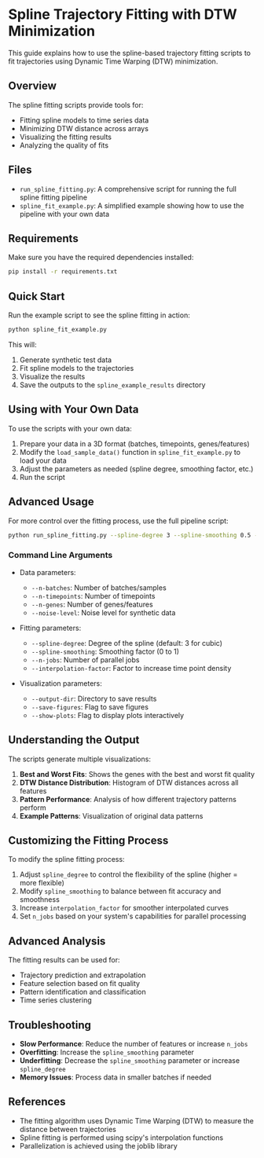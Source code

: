 # Spline Trajectory Fitting with DTW Minimization

This guide explains how to use the spline-based trajectory fitting scripts to fit trajectories using Dynamic Time Warping (DTW) minimization.

## Overview

The spline fitting scripts provide tools for:
- Fitting spline models to time series data
- Minimizing DTW distance across arrays
- Visualizing the fitting results
- Analyzing the quality of fits

## Files

- `run_spline_fitting.py`: A comprehensive script for running the full spline fitting pipeline
- `spline_fit_example.py`: A simplified example showing how to use the pipeline with your own data

## Requirements

Make sure you have the required dependencies installed:

```bash
pip install -r requirements.txt
```

## Quick Start

Run the example script to see the spline fitting in action:

```bash
python spline_fit_example.py
```

This will:
1. Generate synthetic test data
2. Fit spline models to the trajectories
3. Visualize the results
4. Save the outputs to the `spline_example_results` directory

## Using with Your Own Data

To use the scripts with your own data:

1. Prepare your data in a 3D format (batches, timepoints, genes/features)
2. Modify the `load_sample_data()` function in `spline_fit_example.py` to load your data
3. Adjust the parameters as needed (spline degree, smoothing factor, etc.)
4. Run the script

## Advanced Usage

For more control over the fitting process, use the full pipeline script:

```bash
python run_spline_fitting.py --spline-degree 3 --spline-smoothing 0.5 --n-jobs 4 --save-figures
```

### Command Line Arguments

- Data parameters:
  - `--n-batches`: Number of batches/samples
  - `--n-timepoints`: Number of timepoints
  - `--n-genes`: Number of genes/features
  - `--noise-level`: Noise level for synthetic data

- Fitting parameters:
  - `--spline-degree`: Degree of the spline (default: 3 for cubic)
  - `--spline-smoothing`: Smoothing factor (0 to 1)
  - `--n-jobs`: Number of parallel jobs
  - `--interpolation-factor`: Factor to increase time point density

- Visualization parameters:
  - `--output-dir`: Directory to save results
  - `--save-figures`: Flag to save figures
  - `--show-plots`: Flag to display plots interactively

## Understanding the Output

The scripts generate multiple visualizations:

1. **Best and Worst Fits**: Shows the genes with the best and worst fit quality
2. **DTW Distance Distribution**: Histogram of DTW distances across all features
3. **Pattern Performance**: Analysis of how different trajectory patterns perform
4. **Example Patterns**: Visualization of original data patterns

## Customizing the Fitting Process

To modify the spline fitting process:

1. Adjust `spline_degree` to control the flexibility of the spline (higher = more flexible)
2. Modify `spline_smoothing` to balance between fit accuracy and smoothness
3. Increase `interpolation_factor` for smoother interpolated curves
4. Set `n_jobs` based on your system's capabilities for parallel processing

## Advanced Analysis

The fitting results can be used for:

- Trajectory prediction and extrapolation
- Feature selection based on fit quality
- Pattern identification and classification
- Time series clustering

## Troubleshooting

- **Slow Performance**: Reduce the number of features or increase `n_jobs`
- **Overfitting**: Increase the `spline_smoothing` parameter
- **Underfitting**: Decrease the `spline_smoothing` parameter or increase `spline_degree`
- **Memory Issues**: Process data in smaller batches if needed

## References

- The fitting algorithm uses Dynamic Time Warping (DTW) to measure the distance between trajectories
- Spline fitting is performed using scipy's interpolation functions
- Parallelization is achieved using the joblib library 